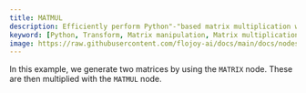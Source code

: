 ```yaml
---
title: MATMUL
description: Efficiently perform Python"-"based matrix multiplication with Flojoy's MATMUL transformer. In this example, we generate two matrices by using the MATRIX node. These are then multiplied with the MATMUL node.
keyword: [Python, Transform, Matrix manipulation, Matrix multiplication transformer, Python matrix manipulation, Data processing with MATMUL, Python matrix calculations, Streamline data analysis, Matrix transformation techniques, Matrix multiplication algorithms, Python data manipulation, Accurate data insights, Matrix multiplication in Python]
image: https://raw.githubusercontent.com/flojoy-ai/docs/main/docs/nodes/TRANSFORMERS/MATRIX_MANIPULATION/MATMUL/examples/EX1/output.jpeg
---
```


In this example, we generate two matrices by using the `MATRIX` node. These are then multiplied with the `MATMUL` node. 